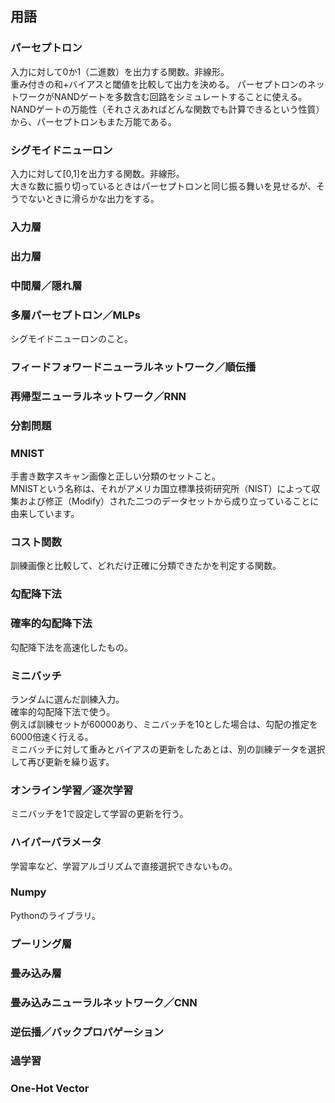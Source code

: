 ## 用語
  
### パーセプトロン
入力に対して0か1（二進数）を出力する関数。非線形。  
重み付きの和+バイアスと閾値を比較して出力を決める。
パーセプトロンのネットワークがNANDゲートを多数含む回路をシミュレートすることに使える。  
NANDゲートの万能性（それさえあればどんな関数でも計算できるという性質）から、パーセプトロンもまた万能である。  

### シグモイドニューロン
入力に対して[0,1]を出力する関数。非線形。  
大きな数に振り切っているときはパーセプトロンと同じ振る舞いを見せるが、そうでないときに滑らかな出力をする。  

### 入力層
### 出力層
### 中間層／隠れ層
### 多層パーセプトロン／MLPs
シグモイドニューロンのこと。

### フィードフォワードニューラルネットワーク／順伝播
### 再帰型ニューラルネットワーク／RNN
### 分割問題
### MNIST
手書き数字スキャン画像と正しい分類のセットこと。  
MNISTという名称は、それがアメリカ国立標準技術研究所（NIST）によって収集および修正（Modify）された二つのデータセットから成り立っていることに由来しています。  

### コスト関数
訓練画像と比較して、どれだけ正確に分類できたかを判定する関数。

### 勾配降下法
### 確率的勾配降下法
勾配降下法を高速化したもの。  

### ミニバッチ
ランダムに選んだ訓練入力。  
確率的勾配降下法で使う。  
例えば訓練セットが60000あり、ミニバッチを10とした場合は、勾配の推定を6000倍速く行える。  
ミニバッチに対して重みとバイアスの更新をしたあとは、別の訓練データを選択して再び更新を繰り返す。  

### オンライン学習／逐次学習
ミニバッチを1で設定して学習の更新を行う。  

### ハイパーパラメータ
学習率など、学習アルゴリズムで直接選択できないもの。  

### Numpy
Pythonのライブラリ。

### プーリング層
### 畳み込み層
### 畳み込みニューラルネットワーク／CNN
### 逆伝播／バックプロパゲーション
### 過学習
### One-Hot Vector
